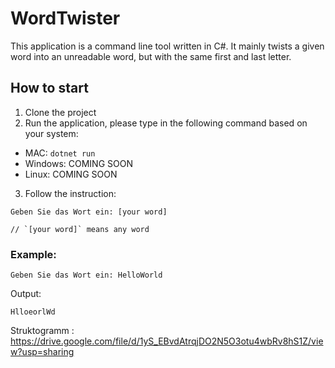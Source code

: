 # WordTwister
This application is a command line tool written in C#. It mainly twists a given word into an unreadable word, but with the same first and last letter.

## How to start
1. Clone the project
2. Run the application, please type in the following command based on your system:
  * MAC: `dotnet run`
  * Windows: COMING SOON
  * Linux: COMING SOON
3. Follow the instruction:

```
Geben Sie das Wort ein: [your word]

// `[your word]` means any word
```

### Example:
```
Geben Sie das Wort ein: HelloWorld
```

Output: 

```
HlloeorlWd
```

Struktogramm : https://drive.google.com/file/d/1yS_EBvdAtrqjDO2N5O3otu4wbRv8hS1Z/view?usp=sharing